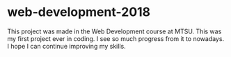 # web-development-2018

This project was made in the Web Development course at MTSU. This was my first project ever in coding. I see so much progress from it to nowadays. I hope I can continue improving my skills. 
